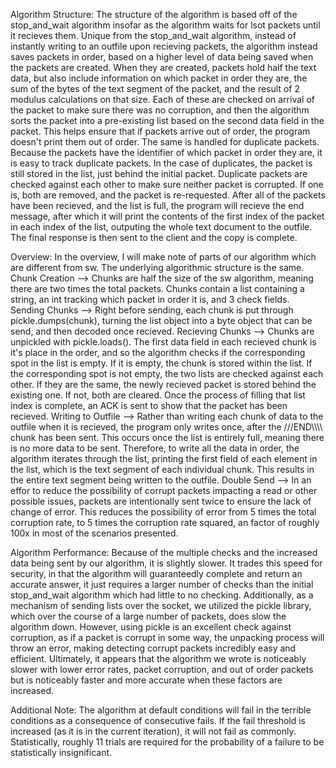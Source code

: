Algorithm Structure: 
    The structure of the algorithm is based off of the stop_and_wait algorithm insofar as the algorithm waits for lsot packets until it recieves them. Unique from the stop_and_wait algorithm, instead of instantly writing to an outfile upon recieving packets, the algorithm instead saves packets in order, based on a higher level of data being saved when the packets are created. When they are created, packets hold half the text data, but also include information on which packet in order they are, the sum of the bytes of the text segment of the packet, and the result of 2 modulus calculations on that size. Each of these are checked on arrival of the packet to make sure there was no corruption, and then the algorithm sorts the packet into a pre-existing list based on the second data field in the packet. This helps ensure that if packets arrive out of order, the program doesn't print them out of order. The same is handled for duplicate packets. Because the packets have the identifier of which packet in order they are, it is easy to track duplicate packets. In the case of duplicates, the packet is still stored in the list, just behind the initial packet. Duplicate packets are checked against each other to make sure neither packet is corrupted. If one is, both are removed, and the packet is re-requested. 
    After all of the packets have been recieved, and the list is full, the program will recieve the end message, after which it will print the contents of the first index of the packet in each index of the list, outputing the whole text document to the outfile. The final response is then sent to the client and the copy is complete. 

Overview: In the overview, I will make note of parts of our algorithm which are different from sw. The underlying algorithmic structure is the same. 
    Chunk Creation --> Chunks are half the size of the sw algorithm, meaning there are two times the total packets. Chunks contain a list containing a string, an int tracking which packet in order it is, and 3 check fields. 
    Sending Chunks --> Right before sending, each chunk is put through pickle.dumps(chunk), turning the list object into a byte object that can be send, and then decoded once recieved. 
    Recieving Chunks --> Chunks are unpickled with pickle.loads(). The first data field in each recieved chunk is it's place in the order, and so the algorithm checks if the corresponding spot in the list is empty. If it is empty, the chunk is stored within the list. If the corresponding spot is not empty, the two lists are checked against each other. If they are the same, the newly recieved packet is stored behind the existing one. If not, both are cleared. Once the process of filling that list index is complete, an ACK is sent to show that the packet has been recieved. 
    Writing to Outfile --> Rather than writing each chunk of data to the outfile when it is recieved, the program only writes once, after the ///END\\\\\\\ chunk has been sent. This occurs once the list is entirely full, meaning there is no more data to be sent. Therefore, to write all the data in order, the algorithm iterates through the list, printing the first field of each element in the list, which is the text segment of each individual chunk. This results in the entire text segment being written to the outfile. 
    Double Send --> In an effor to reduce the possibility of corrupt packets impacting a read or other possible issues, packets are intentionally sent twice to ensure the lack of change of error. This reduces the possibility of error from 5 times the total corruption rate, to 5 times the corruption rate squared, an factor of roughly 100x in most of the scenarios presented. 
    

Algorithm Performance:
    Because of the multiple checks and the increased data being sent by our algorithm, it is slightly slower. It trades this speed for security, in that the algorithm will guaranteedly complete and return an accurate answer, it just requires a larger number of checks than the initial stop_and_wait algorithm which had little to no checking. Additionally, as a mechanism of sending lists over the socket, we utilized the pickle library, which over the course of a large number of packets, does slow the algorithm down. However, using pickle is an excellent check against corruption, as if a packet is corrupt in some way, the unpacking process will throw an error, making detecting corrupt packets incredibly easy and efficient. Ultimately, it appears that the algorithm we wrote is noticeably slower with lower error rates, packet corruption, and out of order packets but is noticeably faster and more accurate when these factors are increased. 

Additional Note: The algorithm at default conditions will fail in the terrible conditions as a consequence of consecutive fails. If the fail threshold is increased (as it is in the current iteration), it will not fail as commonly. Statistically, roughly 11 trials are required for the probability of a failure to be statistically insignificant. 
